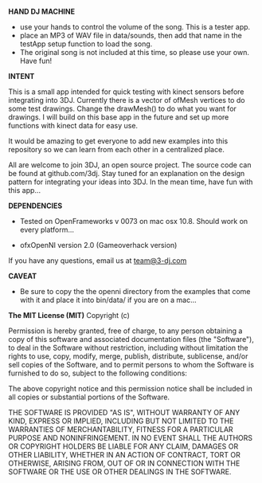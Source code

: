 
<b>HAND DJ MACHINE</b>
* use your hands to control the volume of the song. This is a tester app.
* place an MP3 of WAV file in data/sounds, then add that name in the testApp setup function to load the song. 
* The original song is not included at this time, so please use your own. Have fun!


<b>INTENT</b>

This is a small app intended for quick testing with kinect sensors before integrating into 3DJ. Currently there is a vector of ofMesh vertices to do some test drawings. Change the drawMesh() to do what you want for drawings. I will build on this base app in the future and set up more functions with kinect data for easy use. 

It would be amazing to get everyone to add new examples into this repository so we can learn from each other in a centralized place. 

All are welcome to join 3DJ, an open source project. The source code can be found at github.com/3dj. Stay tuned for an explanation on the design pattern for integrating your ideas into 3DJ. In the mean time, have fun with this app... 

<b>DEPENDENCIES</b>

* Tested on OpenFrameworks v 0073 on mac osx 10.8. Should work on every platform...

* ofxOpenNI version 2.0 (Gameoverhack version)

If you have any questions, email us at team@3-dj.com

<b>CAVEAT</b>
* Be sure to copy the the openni directory from the examples that come with it and place it into bin/data/ if you are on a mac... 

<b>The MIT License (MIT)</b>
Copyright (c) <year> <copyright holders>

Permission is hereby granted, free of charge, to any person obtaining a copy of this software and associated documentation files (the "Software"), to deal in the Software without restriction, including without limitation the rights to use, copy, modify, merge, publish, distribute, sublicense, and/or sell copies of the Software, and to permit persons to whom the Software is furnished to do so, subject to the following conditions:

The above copyright notice and this permission notice shall be included in all copies or substantial portions of the Software.

THE SOFTWARE IS PROVIDED "AS IS", WITHOUT WARRANTY OF ANY KIND, EXPRESS OR IMPLIED, INCLUDING BUT NOT LIMITED TO THE WARRANTIES OF MERCHANTABILITY, FITNESS FOR A PARTICULAR PURPOSE AND NONINFRINGEMENT. IN NO EVENT SHALL THE AUTHORS OR COPYRIGHT HOLDERS BE LIABLE FOR ANY CLAIM, DAMAGES OR OTHER LIABILITY, WHETHER IN AN ACTION OF CONTRACT, TORT OR OTHERWISE, ARISING FROM, OUT OF OR IN CONNECTION WITH THE SOFTWARE OR THE USE OR OTHER DEALINGS IN THE SOFTWARE.
